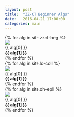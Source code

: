 ```yaml
---
layout: post
title:  "ZZ-CT Beginner Algs"
date:   2016-08-21 17:00:00
categories: main
---
```


<section class="algs">
  {% for alg in site.zzct-beg %}
    <div class="alg">
      <img src="http://stachu.cubing.net/v/visualcube.php?fmt=png&size=960&view=plan&sch=yddydd&case={{ alg[0] }}" onclick="imgClick(event)">
      <div>{{ alg[0] }}</div>
      <div><strong>{{ alg[1] }}</strong></div>
    </div>
  {% endfor %}
</section>

<section class="algs">
  {% for alg in site.lc-coll %}
    <div class="alg">
      <img src="http://stachu.cubing.net/v/visualcube.php?fmt=png&size=960&view=plan&case={{ alg[0] }}" onclick="imgClick(event)">
      <div>{{ alg[0] }}</div>
      <div><strong>{{ alg[1] }}</strong></div>
    </div>
  {% endfor %}
</section>

<section class="algs">
  {% for alg in site.oh-epll %}
    <div class="alg">
      <img src="http://stachu.cubing.net/v/visualcube.php?fmt=png&size=960&view=plan&stage=pll&case={{ alg[0] }}" onclick="imgClick(event)">
      <div>{{ alg[0] }}</div>
      <div><strong>{{ alg[1] }}</strong></div>
    </div>
  {% endfor %}
</section>

<script>
  window.onload = function() {
    if(localStorage.getItem("(R U R' U') (R U R') (U R U' R')") == null) {
      [].slice.call(document.getElementsByClassName("alg")).forEach(function(a) {
        console.log("[[DEBUG]]")
        localStorage.setItem(a.innerText, "on");
      });
    } else {
      [].slice.call(document.getElementsByClassName("alg")).forEach(function(a) {
        if(localStorage.getItem(a.innerText) == "off") {
          a.children[0].className += " disabled";
        }
      });
    }
  }

  function imgClick(e) {
    console.log("[[IMGCLICK]]");
    if(e.target.className.indexOf("disabled") == -1) {
      console.log("[[DISABLE]]");
      e.target.className += "disabled";
      localStorage.setItem(e.target.parentElement.innerText, "off");
    } else {
      console.log("[[ENABLE]]");
      e.target.className = "";
      localStorage.setItem(e.target.parentElement.innerText, "on");
    }
  }
</script>
